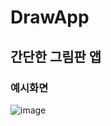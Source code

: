 # DrawApp
## 간단한 그림판 앱
### 예시화면
![image](https://user-images.githubusercontent.com/48540554/135226794-8b6c716c-25a7-4a7d-9f49-5c95382b03cf.png)


